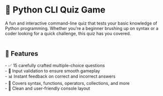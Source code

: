 <h1>🐍 Python CLI Quiz Game</h1>
A fun and interactive command-line quiz that tests your basic knowledge of Python programming. Whether you're a beginner brushing up on syntax or a coder looking for a quick challenge, this quiz has you covered.<br><br>
<h2>🎯 Features<br></h2>
- ✅ 15 carefully crafted multiple-choice questions<br>
- 🔄 Input validation to ensure smooth gameplay<br>
- 📊 Instant feedback on correct and incorrect answers<br>
- 🧠 Covers syntax, functions, operators, collections, and more<br>
- 🎨 Clean and user-friendly console layout<br>
